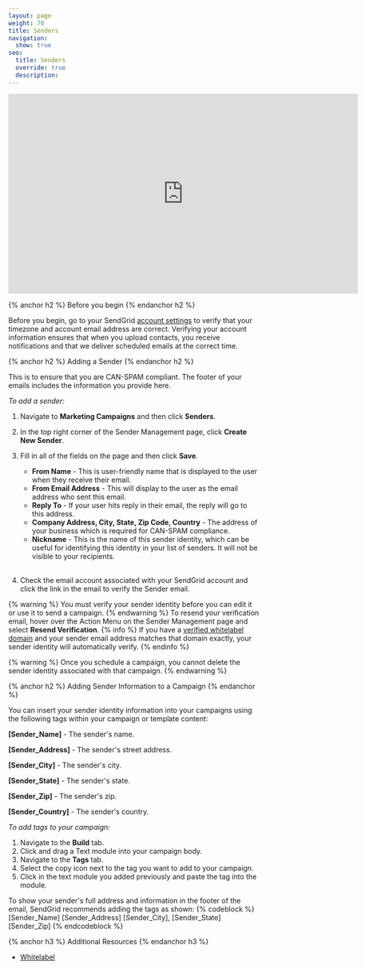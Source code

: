 ```yaml
---
layout: page
weight: 70
title: Senders
navigation:
  show: true
seo:
  title: Senders
  override: true
  description:
---
```


<iframe src="https://player.vimeo.com/video/120703745" width="700" height="400" frameborder="0" webkitallowfullscreen mozallowfullscreen allowfullscreen></iframe>

{% anchor h2 %}
Before you begin
{% endanchor h2 %}

Before you begin, go to your SendGrid [account settings]({{site.app_url}}/user/account) to verify that your timezone and account email address are correct. Verifying your account information ensures that when you upload contacts, you receive notifications and that we deliver scheduled emails at the correct time.

{% anchor h2 %}
Adding a Sender
{% endanchor h2 %}

This is to ensure that you are CAN-SPAM compliant. The footer of your emails includes the information you provide here.

*To add a sender:*

1. Navigate to **Marketing Campaigns** and then click **Senders**.
1. In the top right corner of the Sender Management page, click **Create New Sender**.
1. Fill in all of the fields on the page and then click **Save**.

    * **From Name** - This is user-friendly name that is displayed to the user when they receive their email.
    * **From Email Address** - This will display to the user as the email address who sent this email.
    * **Reply To** - If your user hits reply in their email, the reply will go to this address.
    * **Company Address, City, State, Zip Code, Country** - The address of your business which is required for CAN-SPAM compliance.
    * **Nickname** - This is the name of this sender identity, which can be useful for identifying this identity in your list of senders. It will not be visible to your recipients.
<br></br>
1. Check the email account associated with your SendGrid account and click the link in the email to verify the Sender email.

{% warning %}
You must verify your sender identity before you can edit it or use it to send a campaign.
{% endwarning %}
   To resend your verification email, hover over the Action Menu on the Sender Management page and select **Resend Verification**.
{% info %}
If you have a [verified whitelabel domain]({{root_url}}/User_Guide/Settings/Whitelabel/index.html) and your sender email address matches that domain exactly, your sender identity will automatically verify.
{% endinfo %}

{% warning %}
Once you schedule a campaign, you cannot delete the sender identity associated with that campaign.
{% endwarning %}

{% anchor h2 %}
Adding Sender Information to a Campaign
{% endanchor %}

You can insert your sender identity information into your campaigns using the following tags within your campaign or template content:

**[Sender_Name]** - The sender's name.

**[Sender_Address]** - The sender's street address.

**[Sender_City]** - The sender's city.

**[Sender_State]** - The sender's state.

**[Sender_Zip]** - The sender's zip.

**[Sender_Country]** - The sender's country.

*To add tags to your campaign:*

1. Navigate to the **Build** tab.
1. Click and drag a Text module into your campaign body.
1. Navigate to the **Tags** tab.
1. Select the copy icon next to the tag you want to add to your campaign.
1. Click in the text module you added previously and paste the tag into the module.

To show your sender's full address and information in the footer of the email, SendGrid recommends adding the tags as shown:
{% codeblock %}
[Sender_Name]
[Sender_Address]
[Sender_City], [Sender_State] [Sender_Zip]
{% endcodeblock %}

{% anchor h3 %}
Additional Resources
{% endanchor h3 %}

- [Whitelabel](https://sendgrid.com/docs/User_Guide/Settings/Whitelabel/index.html)

